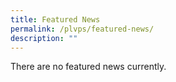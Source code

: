 ```yaml
---
title: Featured News
permalink: /plvps/featured-news/
description: ""
---
```

There are no featured news currently.
